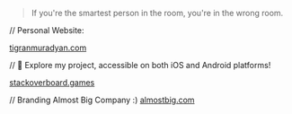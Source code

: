 > If you're the smartest person in the room, you're in the wrong room.

// Personal Website:

[tigranmuradyan.com](https://tigranmuradyan.com)

// 🚀 Explore my project, accessible on both iOS and Android platforms!

[stackoverboard.games](https://stackoverboard.games)

// Branding Almost Big Company :)
[almostbig.com](https://www.almostbig.com/)
